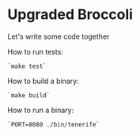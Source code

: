 # Upgraded Broccoli

Let's write some code together

How to run tests:

    `make test`

How to build a binary:

    `make build`

How to run a binary:

    `PORT=8080 ./bin/tenerife`

